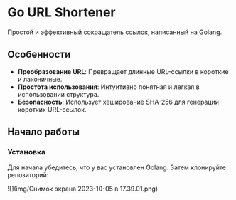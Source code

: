 # Go URL Shortener

Простой и эффективный сокращатель ссылок, написанный на Golang.

## Особенности

- **Преобразование URL**: Превращает длинные URL-ссылки в короткие и лаконичные.
- **Простота использования**: Интуитивно понятная и легкая в использовании структура.
- **Безопасность**: Использует хеширование SHA-256 для генерации коротких URL-ссылок.

## Начало работы

### Установка

Для начала убедитесь, что у вас установлен Golang. Затем клонируйте репозиторий:

![](img/Снимок экрана 2023-10-05 в 17.39.01.png)